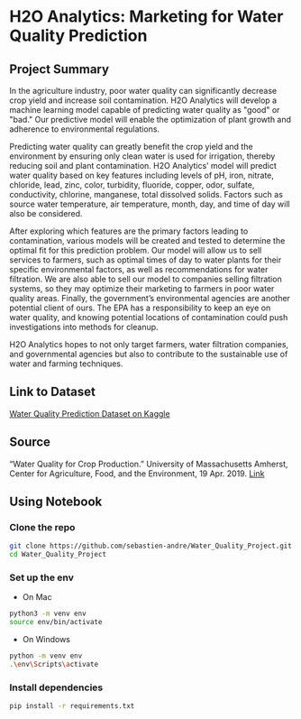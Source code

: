 # H2O Analytics: Marketing for Water Quality Prediction

## Project Summary
In the agriculture industry, poor water quality can significantly decrease crop yield and increase soil contamination. H2O Analytics will develop a machine learning model capable of predicting water quality as "good" or "bad." Our predictive model will enable the optimization of plant growth and adherence to environmental regulations.

Predicting water quality can greatly benefit the crop yield and the environment by ensuring only clean water is used for irrigation, thereby reducing soil and plant contamination. H2O Analytics’ model will predict water quality based on key features including levels of pH, iron, nitrate, chloride, lead, zinc, color, turbidity, fluoride, copper, odor, sulfate, conductivity, chlorine, manganese, total dissolved solids. Factors such as source water temperature, air temperature, month, day, and time of day will also be considered.

After exploring which features are the primary factors leading to contamination, various models will be created and tested to determine the optimal fit for this prediction problem. Our model will allow us to sell services to farmers, such as optimal times of day to water plants for their specific environmental factors, as well as recommendations for water filtration. We are also able to sell our model to companies selling filtration systems, so they may optimize their marketing to farmers in poor water quality areas. Finally, the government’s environmental agencies are another potential client of ours. The EPA has a responsibility to keep an eye on water quality, and knowing potential locations of contamination could push investigations into methods for cleanup.

H2O Analytics hopes to not only target farmers, water filtration companies, and governmental agencies but also to contribute to the sustainable use of water and farming techniques.

## Link to Dataset
[Water Quality Prediction Dataset on Kaggle](https://www.kaggle.com/datasets/vanthanadevi08/water-quality-prediction)

## Source
“Water Quality for Crop Production.” University of Massachusetts Amherst, Center for Agriculture, Food, and the Environment, 19 Apr. 2019. [Link](https://ag.umass.edu/greenhouse-floriculture/greenhouse-best-management-practices-bmp-manual/water-quality-for-crop)


## Using Notebook

### Clone the repo
```bash
git clone https://github.com/sebastien-andre/Water_Quality_Project.git
cd Water_Quality_Project
```

### Set up the env
- On Mac
```bash
python3 -m venv env
source env/bin/activate
```

- On Windows
```bash
python -m venv env
.\env\Scripts\activate
```

### Install dependencies
```bash
pip install -r requirements.txt
```

